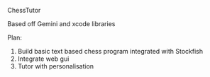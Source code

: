 ChessTutor

Based off Gemini and xcode libraries

Plan:

1. Build basic text based chess program integrated with Stockfish
2. Integrate web gui
3. Tutor with personalisation


